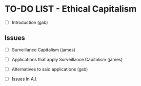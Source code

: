 # TO-DO LIST - Ethical Capitalism
- [ ] Introduction (gab) <br/>
## Issues
- [ ] Surveillance Capitalism (james)
- [ ] Applications that apply Surveillance Capitalism (james)
- [ ] Alternatives to said applications (gab)

- [ ] Issues in A.I.
